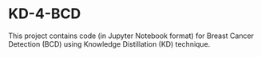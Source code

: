 # KD-4-BCD
This project contains code (in Jupyter Notebook format) for Breast Cancer Detection (BCD) using Knowledge Distillation (KD) technique.

